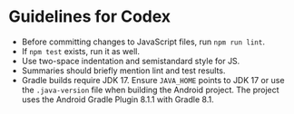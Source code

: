 # Guidelines for Codex

- Before committing changes to JavaScript files, run `npm run lint`.
- If `npm test` exists, run it as well.
- Use two-space indentation and semistandard style for JS.
- Summaries should briefly mention lint and test results.
- Gradle builds require JDK 17. Ensure `JAVA_HOME` points to JDK 17 or use the
  `.java-version` file when building the Android project. The project uses the
  Android Gradle Plugin 8.1.1 with Gradle 8.1.
